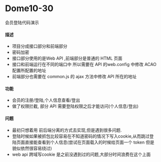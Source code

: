 # Dome10-30
会员登陆代码演示

#### 描述
- 项目分成接口部分和前端部分
- 密码加密
- 接口部分使用的是Web API ,前端部分是普通的 HTML 页面
- 接口和前端运行在不同的端口中 所以需要在 API 的web.config 中修改 ACAO 配置所配置的地址
- 前端部分也需要在 common.js  的 ajax 方法中修改 API 所在的地址

#### 功能
- 会员的注册/登陆,个人信息查看/登出
- 做了权限拦截, 部分 API 需要登陆权限之后才能访问(个人信息/登出)

#### 问题
- 最初只想着用 前后端分离的方式去实现,但是遇到很多问题.
- 登陆时候如果被抓包比较容易在不知道密码的情况下写入cookie,从而跳过登陆页面直接能查看到个人信息(尝试在页面载入的时候给页面一个 token 但是貌似依然很容易绕过)
- web api 跨域写cookie 是之前没遇到过的问题,大部分时间浪费在这个上面
